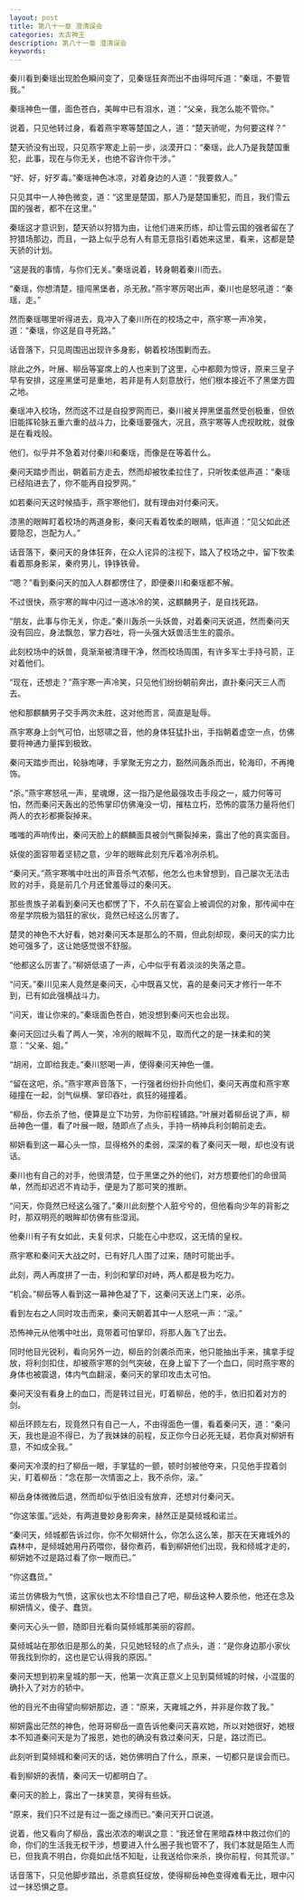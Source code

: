 ```yaml
---
layout: post
title: 第八十一章 澄清误会
categories: 太古神王
description: 第八十一章 澄清误会
keywords:
---
```


秦川看到秦瑶出现脸色瞬间变了，见秦瑶狂奔而出不由得呵斥道：“秦瑶，不要管我。”

秦瑶神色一僵，面色苍白，美眸中已有泪水，道：“父亲，我怎么能不管你。”

说着，只见他转过身，看着燕宇寒等楚国之人，道：“楚天骄呢，为何要这样？”

楚天骄没有出现，只见燕宇寒走上前一步，淡漠开口：“秦瑶，此人乃是我楚国重犯，此事，现在与你无关，也绝不容许你干涉。”

“好、好，好歹毒。”秦瑶神色冰凉，对着身边的人道：“我要救人。”

只见其中一人神色微变，道：“这里是楚国，那人乃是楚国重犯，而且，我们雪云国的强者，都不在这里。”

秦瑶这才意识到，楚天骄以狩猎为由，让他们进来历练，却让雪云国的强者留在了狩猎场那边，而且，一路上似乎总有人有意无意指引着她来这里，看来，这都是楚天骄的计划。

“这是我的事情，与你们无关。”秦瑶说着，转身朝着秦川而去。

“秦瑶，你想清楚，擅闯黑堡者，杀无赦。”燕宇寒厉喝出声，秦川也是怒吼道：“秦瑶，走。”

然而秦瑶哪里听得进去，竟冲入了秦川所在的校场之中，燕宇寒一声冷笑，道：“秦瑶，你这是自寻死路。”

话音落下，只见周围迅出现许多身影，朝着校场围剿而去。

除此之外，叶展、柳岳等宴席上的人也来到了这里，心中都颇为惊讶，原来三皇子早有安排，这座黑堡可是重地，若非是有人刻意放行，他们根本接近不了黑堡方圆之地。

秦瑶冲入校场，然而这不过是自投罗网而已，秦川被关押黑堡虽然受创极重，但依旧能挥轮脉五重六重的战斗力，比秦瑶要强大，况且，燕宇寒等人虎视眈眈，就像是在看戏般。

他们，似乎并不急着对付秦川和秦瑶，而像是在等着什么。

秦问天踏步而出，朝着前方走去，然而却被牧柔拉住了，只听牧柔低声道：“秦瑶已经陷进去了，你不能再自投罗网。”

如若秦问天这时候插手，燕宇寒他们，就有理由对付秦问天。

漆黑的眼眸盯着校场的两道身影，秦问天看着牧柔的眼睛，低声道：“见父如此还要隐忍，岂配为人。”

话音落下，秦问天的身体狂奔，在众人诧异的注视下，踏入了校场之中，留下牧柔看着那身影呆，秦府男儿，铮铮铁骨。

“嗯？”看到秦问天的加入人群都愣住了，即便秦川和秦瑶都不解。

不过很快，燕宇寒的眸中闪过一道冰冷的笑，这麒麟男子，是自找死路。

“朋友，此事与你无关，你走。”秦川轰杀一头妖兽，对着秦问天说道，然而秦问天没有回应，身法飘忽，掌力吞吐，将一头强大妖兽活生生的震杀。

此刻校场中的妖兽，竟渐渐被清理干净，然而校场周围，有许多军士手持弓箭，正对着他们。

“现在，还想走？”燕宇寒一声冷笑，只见他们纷纷朝前奔出，直扑秦问天三人而去。

他和那麒麟男子交手两次未胜，这对他而言，简直是耻辱。

燕宇寒身上剑气可怕，出怒啸之音，他的身体狂猛扑出，手指朝着虚空一点，仿佛要将神通力量挥到极致。

秦问天踏步而出，轮脉咆哮，手掌聚无穷之力，豁然间轰杀而出，轮海印，不再掩饰。

“杀。”燕宇寒怒吼一声，星魂爆，这一指乃是他最强攻击手段之一，威力何等可怕，然而秦问天轰出的恐怖掌印仿佛淹没一切，摧枯立朽，恐怖的震荡力量将他们两人的衣衫都撕裂掉来。

嗤嗤的声响传出，秦问天脸上的麒麟面具被剑气撕裂掉来，露出了他的真实面目。

妖俊的面容带着坚韧之意，少年的眼眸此刻充斥着冷冽杀机。

“秦问天。”燕宇寒嘴中吐出的声音杀气浓郁，他怎么也未曾想到，自己屡次无法击败的对手，竟是前几个月还曾羞辱过的秦问天。

那些贵族子弟看到秦问天也都愣了下，不久前在宴会上被调侃的对象，那传闻中在帝星学院极为猖狂的家伙，竟然已经这么厉害了。

楚灵的神色不大好看，她对秦问天本是那么的不屑，但此刻却现，秦问天的实力比她可强多了，这让她感觉很不舒服。

“他都这么厉害了。”柳妍低语了一声，心中似乎有着淡淡的失落之意。

“问天。”秦川见来人竟然是秦问天，心中既喜又忧，喜的是秦问天才修行一年不到，已有如此强横战斗力。

“问天，谁让你来的。”秦瑶面色苍白，她没想到秦问天也会出现。

秦问天回过头看了两人一笑，冷冽的眼眸不见，取而代之的是一抹柔和的笑意：“父亲、姐。”

“胡闹，立即给我走。”秦川怒喝一声，使得秦问天神色一僵。

“留在这吧，杀。”燕宇寒声音落下，一行强者纷纷扑向他们，秦问天再度和燕宇寒碰撞在一起，剑气纵横、掌印吞吐，疯狂的碰撞着。

“柳岳，你去杀了他，便算是立下功劳，为你前程铺路。”叶展对着柳岳说了声，柳岳神色一僵，看了叶展一眼，随即点了点头，手持一柄神兵利剑朝前走去。

柳妍看到这一幕心头一惊，显得格外的柔弱，深深的看了秦问天一眼，却也没有说话。

秦川也有自己的对手，他很清楚，位于黑堡之外的他们，对方想要他们的命很简单，然而却迟迟不肯动手，便是为了那可笑的推断。

“问天，你竟然已经这么强了。”秦川此刻整个人脏兮兮的，但他看向少年的背影之时，那双明亮的眼眸却仿佛有些湿润。

他秦川有子有女如此，夫复何求，只能在心中悲叹，这无情的皇权。

燕宇寒和秦问天大战之时，已有好几人围了过来，随时可能出手。

此刻，两人再度拼了一击，利剑和掌印对峙，两人都是极为吃力。

“机会。”柳岳等人看到这一幕神色凝了下，这秦问天送上门来，必杀。

看到左右之人同时攻击而来，秦问天朝着其中一人怒吼一声：“滚。”

恐怖神元从他嘴中吐出，竟带着可怕掌印，将那人轰飞了出去。

同时他目光锐利，看向另外一边，柳岳的剑袭杀而来，他只能抽出手来，擒拿手绽放，将利剑扣住，却被燕宇寒的剑气突破，在身上留下了一个血口，同时燕宇寒的身体也被震退，体内气血翻滚，秦问天的掌印攻击太可怕。

秦问天没有看身上的血口，而是转过目光，盯着柳岳，他的手，依旧扣着对方的剑。

柳岳环顾左右，现竟然只有自己一人，不由得面色一僵，看着秦问天，道：“秦问天，我也是迫不得已，为了我妹妹的前程，反正你今日必死无疑，若你真对柳妍有意，不如成全我。”

秦问天冷漠的扫了柳岳一眼，手掌猛的一颤，顿时剑被他夺来，只见他手捏着剑尖，盯着柳岳：“念在那一次情面之上，我不杀你，滚。”

柳岳身体微微后退，然而却似乎依旧没有放弃，还想对付秦问天。

“你这笨蛋。”远处，有两道曼妙身影奔来，赫然正是莫倾城和诺兰。

“秦问天，倾城都告诉过你，你不欠柳妍什么，你怎么这么笨，那天在天雍城外的森林中，是倾城她用丹药喂你，替你煮药，看到柳妍他们出现，我和倾城才走的，柳妍她不过是路过看了你一眼而已。”

“你这蠢货。”

诺兰仿佛极为气愤，这家伙也太不珍惜自己了吧，柳岳这种人要杀他，他还在念及柳妍情义，傻子、蠢货。

秦问天心头一颤，随即目光看向莫倾城那美丽的容颜。

莫倾城站在那依旧是那么的美，只见她轻轻的点了点头，道：“是你身边那小家伙带我找到你的，这也是它认得我的原因。”

秦问天想到初来皇城的那一天，他第一次真正意义上见到莫倾城的时候，小混蛋的确扑入了对方的轿中。

他的目光不由得望向柳妍那边，道：“原来，天雍城之外，并非是你救了我。”

柳妍露出茫然的神色，他哥哥柳岳一直告诉他秦问天喜欢她，所以对她很好，她根本不知道秦问天是为了报恩，她也的确没有救过秦问天，只是，路过而已。

此刻听到莫倾城和秦问天的话，她仿佛明白了什么，原来，一切都只是误会而已。

看到柳妍的表情，秦问天一切都明白了。

秦问天的脸上，露出了一抹笑意，笑得有些妖。

“原来，我们只不过是有过一面之缘而已。”秦问天开口说道。

说着，他又看向了柳岳，露出浓浓的嘲讽之意：“我还曾在黑暗森林中救过你们的命，你们的生活我无权干涉，想要进入什么圈子我也管不了，我们本就是陌生人而已，但我真不明白，你竟如此恬不知耻，让我送给你来杀，换你前程，何其荒谬。”

话音落下，只见他脚步踏出，杀意疯狂绽放，使得柳岳神色变得难看无比，眼中闪过一抹恐惧之意。
